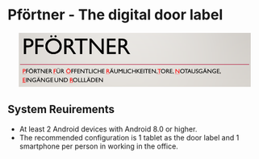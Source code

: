 # Pförtner - The digital door label

<p align="center">
  <img width="460" src="./Graphics/logo.png">
</p>





## System Reuirements

* At least 2 Android devices with Android 8.0 or higher.
* The recommended configuration is 1 tablet as the door label and 1 smartphone per person in working in the office.
